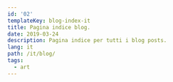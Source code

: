 ```yaml
---
id: '02'
templateKey: blog-index-it
title: Pagina indice blog.
date: 2019-03-24
description: Pagina indice per tutti i blog posts.
lang: it
path: /it/blog/
tags:
  - art
---
```

